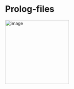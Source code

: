 # Prolog-files

<img width="208" alt="image" src="https://user-images.githubusercontent.com/108181104/210468511-ac9eeee3-dff7-4e6e-b0f6-ae4ecdd6a274.png">

